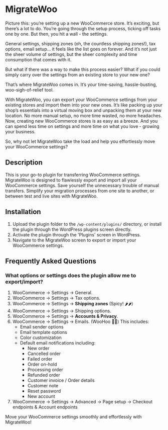 # MigrateWoo

Picture this: you’re setting up a new WooCommerce store. It’s exciting, but there’s a lot to do. You’re going through the setup process, ticking off tasks one by one. But then, you hit a wall - the settings.

General settings, shipping zones (oh, the countless shipping zones!), tax options, email setup... it feels like the list goes on forever. And it’s not just the sheer volume of settings, but the sheer complexity and time consumption that comes with it.

But what if there was a way to make this process easier? What if you could simply carry over the settings from an existing store to your new one?

That’s where MigrateWoo comes in. It’s your time-saving, hassle-busting, woo-sigh-of-relief tool.

With MigrateWoo, you can export your WooCommerce settings from your existing stores and import them into your new ones. It’s like packing up your shop’s essentials into a virtual moving box and unpacking them at your new location. No more manual setup, no more time wasted, no more headaches.
Now, creating new WooCommerce stores is as easy as a breeze. And you can spend less time on settings and more time on what you love - growing your business.

So, why not let MigrateWoo take the load and help you effortlessly move your WooCommerce settings?

## Description

This is your go-to plugin for transferring WooCommerce settings. MigrateWoo is designed to flawlessly export and import all your WooCommerce settings. Save yourself the unnecessary trouble of manual transfers. Simplify your migration processes from one site to another, or between test and live sites with MigrateWoo.

## Installation

1. Upload the plugin folder to the `/wp-content/plugins/` directory, or install the plugin through the WordPress plugins screen directly.
2. Activate the plugin through the 'Plugins' screen in WordPress.
3. Navigate to the MigrateWoo screen to export or import your WooCommerce settings.

## Frequently Asked Questions

### What options or settings does the plugin allow me to export/import?

1. WooCommerce → Settings → General.
2. WooCommerce → Settings → Tax options.
3. WooCommerce → Settings → **Shipping zones** (Spicy! 🌶️🌶️)
4. WooCommerce → Settings → Shipping options.
5. WooCommerce → Settings → **Accounts & Privacy**.
6. WooCommerce → Settings → Emails. (WooHoo 🙌🙌) This includes:
    - Email sender options
    - Email template options
    - Color customization
    - Default email notifications including:
        - New order
        - Cancelled order
        - Failed order
        - Order on-hold
        - Processing order
        - Refunded order
        - Customer invoice / Order details
        - Customer note
        - Reset password
        - New account
7. WooCommerce → Settings → Advanced → Page setup → Checkout endpoints & Account endpoints

Move your WooCommerce settings smoothly and effortlessly with MigrateWoo!

